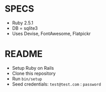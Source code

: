 # SPECS
* Ruby 2.5.1
* DB = sqlite3
* Uses Devise, FontAwesome, Flatpickr

# README
* Setup Ruby on Rails
* Clone this repository
* Run `bin/setup`
* Seed credentials: `test@test.com` : `password`
